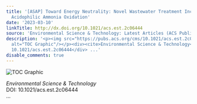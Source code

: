 ```yaml
---
title: '[ASAP] Toward Energy Neutrality: Novel Wastewater Treatment Incorporating
  Acidophilic Ammonia Oxidation'
date: '2023-03-10'
linkTitle: http://dx.doi.org/10.1021/acs.est.2c06444
source: 'Environmental Science & Technology: Latest Articles (ACS Publications)'
description: '<p><img src="https://pubs.acs.org/cms/10.1021/acs.est.2c06444/asset/images/medium/es2c06444_0008.gif"
  alt="TOC Graphic"/></p><div><cite>Environmental Science & Technology</cite></div><div>DOI:
  10.1021/acs.est.2c06444</div> ...'
disable_comments: true
---
```

<p><img src="https://pubs.acs.org/cms/10.1021/acs.est.2c06444/asset/images/medium/es2c06444_0008.gif" alt="TOC Graphic"/></p><div><cite>Environmental Science & Technology</cite></div><div>DOI: 10.1021/acs.est.2c06444</div> ...